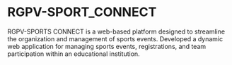 # RGPV-SPORT_CONNECT
RGPV-SPORTS CONNECT is a web-based platform designed to streamline the organization and management of sports events. Developed a dynamic web application for managing sports events, registrations, and team participation within an educational institution.
